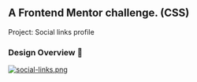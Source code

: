 ## A Frontend Mentor challenge. (CSS)
Project: Social links profile

### Design Overview 🎨
[![social-links.png](https://i.postimg.cc/1X83ZBNT/social-links.png)](https://postimg.cc/m1GsYQjN)
